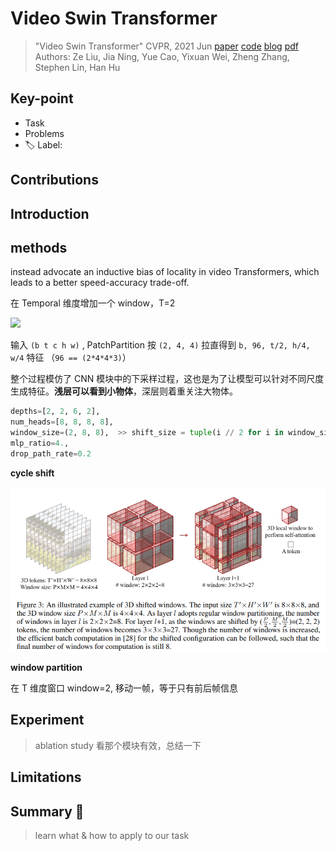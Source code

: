 # Video Swin Transformer

> "Video Swin Transformer" CVPR, 2021 Jun
> [paper](http://arxiv.org/abs/2106.13230v1) [code](https://github.com/SwinTransformer/Video-Swin-Transformer) [blog](https://blog.csdn.net/zjupeco/article/details/122860198)
> [pdf](./2021_06_CVPR_Video-Swin-Transformer.pdf)
> Authors: Ze Liu, Jia Ning, Yue Cao, Yixuan Wei, Zheng Zhang, Stephen Lin, Han Hu

## Key-point

- Task
- Problems
- :label: Label:

## Contributions



## Introduction



## methods

instead advocate an inductive bias of locality in video Transformers, which leads to a better speed-accuracy trade-off.

在 Temporal 维度增加一个 window，T=2

![](https://img-blog.csdnimg.cn/7683efbc22424b1f8f6ba0151980fa4e.png?x-oss-process=image/watermark,type_d3F5LXplbmhlaQ,shadow_50,text_Q1NETiBAemp1UGVjbw==,size_20,color_FFFFFF,t_70,g_se,x_16#pic_center)

输入 `(b t c h w)` , PatchPartition 按 `(2, 4, 4)` 拉直得到 `b, 96, t/2, h/4, w/4` 特征 （`96 == (2*4*4*3)`）

整个过程模仿了 CNN 模块中的下采样过程，这也是为了让模型可以针对不同尺度生成特征。**浅层可以看到小物体**，深层则着重关注大物体。

```python
depths=[2, 2, 6, 2],
num_heads=[8, 8, 8, 8],
window_size=(2, 8, 8),  >> shift_size = tuple(i // 2 for i in window_size)
mlp_ratio=4.,
drop_path_rate=0.2
```

**cycle shift**

![image-20231205144906094](docs/2021_06_CVPR_Video-Swin-Transformer_Note/image-20231205144906094.png)



**window partition**

在 T 维度窗口 window=2, 移动一帧，等于只有前后帧信息



## Experiment

> ablation study 看那个模块有效，总结一下

## Limitations

## Summary :star2:

> learn what & how to apply to our task

